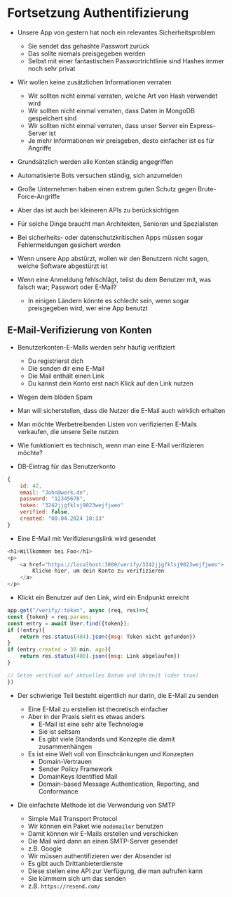 # Fortsetzung Authentifizierung

- Unsere App von gestern hat noch ein relevantes Sicherheitsproblem
  - Sie sendet das gehashte Passwort zurück
  - Das sollte niemals preisgegeben werden
  - Selbst mit einer fantastischen Passwortrichtlinie sind Hashes immer noch sehr privat

- Wir wollen keine zusätzlichen Informationen verraten
  - Wir sollten nicht einmal verraten, welche Art von Hash verwendet wird
  - Wir sollten nicht einmal verraten, dass Daten in MongoDB gespeichert sind
  - Wir sollten nicht einmal verraten, dass unser Server ein Express-Server ist
  - Je mehr Informationen wir preisgeben, desto einfacher ist es für Angriffe

- Grundsätzlich werden alle Konten ständig angegriffen
- Automatisierte Bots versuchen ständig, sich anzumelden
- Große Unternehmen haben einen extrem guten Schutz gegen Brute-Force-Angriffe
- Aber das ist auch bei kleineren APIs zu berücksichtigen
- Für solche Dinge braucht man Architekten, Senioren und Spezialisten
- Bei sicherheits- oder datenschutzkritischen Apps müssen sogar Fehlermeldungen gesichert werden
- Wenn unsere App abstürzt, wollen wir den Benutzern nicht sagen, welche Software abgestürzt ist

- Wenn eine Anmeldung fehlschlägt, teilst du dem Benutzer mit, was falsch war; Passwort oder E-Mail?
  - In einigen Ländern könnte es schlecht sein, wenn sogar preisgegeben wird, wer eine App benutzt

## E-Mail-Verifizierung von Konten

- Benutzerkonten-E-Mails werden sehr häufig verifiziert
  - Du registrierst dich
  - Die senden dir eine E-Mail
  - Die Mail enthält einen Link
  - Du kannst dein Konto erst nach Klick auf den Link nutzen

- Wegen dem blöden Spam
- Man will sicherstellen, dass die Nutzer die E-Mail auch wirklich erhalten
- Man möchte Werbetreibenden Listen von verifizierten E-Mails verkaufen, die unsere Seite nutzen

- Wie funktioniert es technisch, wenn man eine E-Mail verifizieren möchte?

- DB-Eintrag für das Benutzerkonto
```js
{
    id: 42,
    email: "John@work.de",
    password: "12345678",
    token: "3242jjgfklsj9023wejfjweo"
    verified: false,
    created: "08.04.2024 10:33"
}
```

- Eine E-Mail mit Verifizierungslink wird gesendet
```js
<h1>Willkommen bei Foo</h1>
<p>
    <a href="https://localhost:3000/verify/3242jjgfklsj9023wejfjweo">
        Klicke hier, um dein Konto zu verifizieren
    </a>
</p>
```

- Klickt ein Benutzer auf den Link, wird ein Endpunkt erreicht
```js
app.get("/verify/:token", async (req, res)=>{
const {token} = req.params;
const entry = await User.find({token});
if (!entry){
    return res.status(404).json({msg: Token nicht gefunden})
}
if (entry.created > 30 min. ago){
    return res.status(400).json({msg: Link abgelaufen})
}

// Setze verified auf aktuelles Datum und Uhrzeit (oder true)
})
```

- Der schwierige Teil besteht eigentlich nur darin, die E-Mail zu senden
  - Eine E-Mail zu erstellen ist theoretisch einfacher
  - Aber in der Praxis sieht es etwas anders
    - E-Mail ist eine sehr alte Technologie
    - Sie ist seltsam
    - Es gibt viele Standards und Konzepte die damit zusammenhängen
  - Es ist eine Welt voll von Einschränkungen und Konzepten
    - Domain-Vertrauen
    - Sender Policy Framework
    - DomainKeys Identified Mail
    - Domain-based Message Authentication, Reporting, and Conformance

- Die einfachste Methode ist die Verwendung von SMTP
  - Simple Mail Transport Protocol
  - Wir können ein Paket wie `nodemailer` benutzen
  - Damit können wir E-Mails erstellen und verschicken
  - Die Mail wird dann an einen SMTP-Server gesendet
  - z.B. Google
  - Wir müssen authentifizieren wer der Absender ist
  - Es gibt auch Drittanbieterdienste
  - Diese stellen eine API zur Verfügung, die man aufrufen kann
  - Sie kümmern sich um das senden
  - z.B. `https://resend.com/`